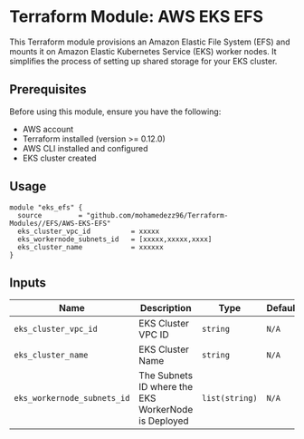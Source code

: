 # Terraform Module: AWS EKS EFS

This Terraform module provisions an Amazon Elastic File System (EFS) and mounts it on Amazon Elastic Kubernetes Service (EKS) worker nodes. It simplifies the process of setting up shared storage for your EKS cluster.

## Prerequisites

Before using this module, ensure you have the following:

- AWS account
- Terraform installed (version >= 0.12.0)
- AWS CLI installed and configured
- EKS cluster created

## Usage

```hcl
module "eks_efs" {
  source         = "github.com/mohamedezz96/Terraform-Modules//EFS/AWS-EKS-EFS"
  eks_cluster_vpc_id          = xxxxx
  eks_workernode_subnets_id   = [xxxxx,xxxxx,xxxx]
  eks_cluster_name            = xxxxxx
}
```

## Inputs
| Name                        | Description                                         | Type           | Default | Required |
|-----------------------------|-----------------------------------------------------|----------------|---------|----------|
| `eks_cluster_vpc_id`        | EKS Cluster VPC ID                                  | `string`       | `N/A`   | yes      |
| `eks_cluster_name`          | EKS Cluster Name                                    | `string`       | `N/A`   | yes      |
| `eks_workernode_subnets_id` | The Subnets ID where the EKS WorkerNode is Deployed | `list(string)` | `N/A`   | yes      |
